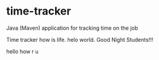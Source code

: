 # time-tracker
Java (Maven) application for tracking time on the job

Time tracker
how is life.
helo world.
Good Night Students!!!

hello how r u 
